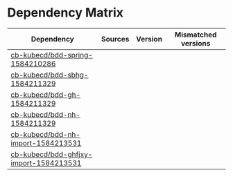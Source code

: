 # Dependency Matrix

Dependency | Sources | Version | Mismatched versions
---------- | ------- | ------- | -------------------
[cb-kubecd/bdd-spring-1584210286](https://github.com/cb-kubecd/bdd-spring-1584210286.git) |  | []() | 
[cb-kubecd/bdd-sbhg-1584211329](https://github.com/cb-kubecd/bdd-sbhg-1584211329.git) |  | []() | 
[cb-kubecd/bdd-gh-1584211329](https://github.com/cb-kubecd/bdd-gh-1584211329.git) |  | []() | 
[cb-kubecd/bdd-nh-1584211329](https://github.com/cb-kubecd/bdd-nh-1584211329.git) |  | []() | 
[cb-kubecd/bdd-nh-import-1584213531](https://github.com/cb-kubecd/bdd-nh-import-1584213531.git) |  | []() | 
[cb-kubecd/bdd-ghfjxy-import-1584213531](https://github.com/cb-kubecd/bdd-ghfjxy-import-1584213531.git) |  | []() | 
